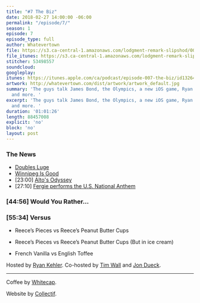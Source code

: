```yaml
---
title: "#7 The Biz"
date: 2018-02-27 14:00:00 -06:00
permalink: "/episode/7/"
season: 1
episode: 7
episode_type: full
author: Whatevertown
file: https://s3.ca-central-1.amazonaws.com/lodgment-remark-slipshod/007.mp3
file_itunes: https://s3.ca-central-1.amazonaws.com/lodgment-remark-slipshod/007.m4a
stitcher: 53498557
soundcloud: 
googleplay: 
itunes: https://itunes.apple.com/ca/podcast/episode-007-the-biz/id1326449177?i=1000404061437&mt=2
artwork: http://whatevertown.com/dist/artwork/artwork_default.jpg
summary: 'The guys talk James Bond, the Olympics, a new iOS game, Ryan''s business,
  and more. '
excerpt: 'The guys talk James Bond, the Olympics, a new iOS game, Ryan''s business,
  and more. '
duration: '01:01:26'
length: 88457008
explicit: 'no'
block: 'no'
layout: post
---
```


### The News

- [Doubles Luge](http://time.com/5158497/olympics-2018-doubles-luge-reactions-memes/)
- [Winnipeg Is Good](https://www.theplayerstribune.com/patrik-laine-winnipeg-jets-nhl/)
- [23:00] [Alto's Odyssey](http://www.altosodyssey.com/)
- [27:10] [Fergie performs the U.S. National Anthem](https://www.youtube.com/watch?v=V5cOvyDpWfM)

### [44:56] Would You Rather…

### [55:34] Versus

- Reece’s Pieces vs Reece’s Peanut Butter Cups

- Reece’s Pieces vs Reece’s Peanut Butter Cups (But in ice cream)

- French Vanilla vs English Toffee

Hosted by [Ryan Kehler](https://twitter.com/ryankehler). Co-hosted by [Tim Wall](https://twitter.com/timjosephwall) and [Jon Dueck](https://twitter.com/jondueck).

---

Coffee by [Whitecap](http://drinkwhitecap.com/).

Website by [Collectif](http://collectif.co).
